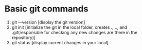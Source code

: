 # Basic git commands
1) git --version [display the git version]
2) git init [initialize the git in the local folder, creates ., .., and .git(responsible for checking any new changes are there in the repository)]
3) git status [display current changes in your local]